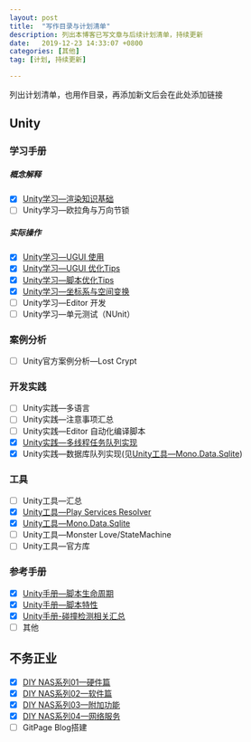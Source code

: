 ```yaml
---
layout: post
title:  "写作目录与计划清单"
description: 列出本博客已写文章与后续计划清单，持续更新
date:   2019-12-23 14:33:07 +0800
categories: [其他]
tag: [计划, 持续更新]

---
```


 列出计划清单，也用作目录，再添加新文后会在此处添加链接

## Unity

### 学习手册  

##### 	概念解释

- [x] [Unity学习—渲染知识基础](https://warl.top/posts/Unity-Rendering-Base/)   
- [ ] Unity学习—欧拉角与万向节锁  

##### 实际操作

- [x] [Unity学习—UGUI 使用](https://warl.top/posts/Unity-UGUI/)    
- [x] [Unity学习—UGUI 优化Tips](https://warl.top/posts/Unity-UGUI-Optimization/)
- [x] [Unity学习—脚本优化Tips](https://warl.top/posts/Unity-Scripts-Optimization/)   
- [x] [Unity学习—坐标系与空间变换](https://warl.top/posts/Unity-Coordinate)  
- [ ] Unity学习—Editor 开发  
- [ ] Unity学习—单元测试（NUnit）

### 案例分析

- [ ] Unity官方案例分析—Lost Crypt  

### 开发实践  

- [ ] Unity实践—多语言
- [ ] Unity实践—注意事项汇总
- [ ] Unity实践—Editor 自动化编译脚本  
- [x] [Unity实践—多线程任务队列实现](https://warl.top/posts/unity-taskqueue/)
- [x] Unity实践—数据库队列实现(见[Unity工具—Mono.Data.Sqlite](https://warl.top/posts/unity-sqlite))

### 工具

- [ ] Unity工具—汇总
- [x] [Unity工具—Play Services Resolver](https://warl.top/posts/play-services-resolver)  
- [x] [Unity工具—Mono.Data.Sqlite](https://warl.top/posts/unity-sqlite)
- [ ] Unity工具—Monster Love/StateMachine
- [ ] Unity工具—官方库

### 参考手册

- [x] [Unity手册—脚本生命周期](https://warl-g.github.io/posts/Unity-Manual-Script-Lifecycle)
- [x] [Unity手册—脚本特性](https://warl-g.github.io/posts/Unity-Manual-Attribute/)
- [x] [Unity手册-碰撞检测相关汇总](https://warl-g.github.io/posts/Unity-Collision/)
- [ ] 其他

## 不务正业

- [x]  [DIY NAS系列01—硬件篇](https://warl-g.github.io/posts/DIY-NAS-01)
- [x]  [DIY NAS系列02—软件篇](https://warl-g.github.io/posts/DIY-NAS-02)
- [x]  [DIY NAS系列03—附加功能](https://warl-g.github.io/posts/DIY-NAS-03)
- [x]  [DIY NAS系列04—网络服务](https://warl-g.github.io/posts/DIY-NAS-04)
- [ ]  GitPage Blog搭建